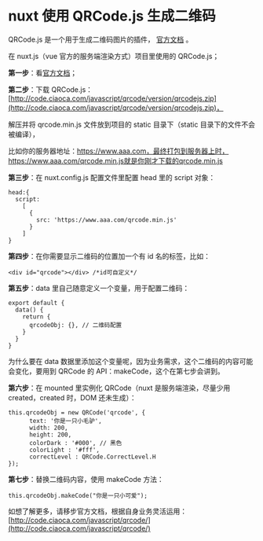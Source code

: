 # nuxt 使用 QRCode.js 生成二维码

QRCode.js 是一个用于生成二维码图片的插件， [官方文档](http://code.ciaoca.com/javascript/qrcode/) 。

在 nuxt.js（vue 官方的服务端渲染方式）项目里使用的 QRCode.js；

**第一步**：看[官方文档](http://code.ciaoca.com/javascript/qrcode/)；

**第二步**：下载 QRCode.js：[http://code.ciaoca.com/javascript/qrcode/version/qrcodejs.zip](http://code.ciaoca.com/javascript/qrcode/version/qrcodejs.zip)，

解压并将 qrcode.min.js 文件放到项目的 static 目录下（static 目录下的文件不会被编译），

比如你的服务器地址：https://www.aaa.com，最终打包到服务器上时，https://www.aaa.com/qrcode.min.js就是你刚才下载的qrcode.min.js

**第三步**：在 nuxt.config.js 配置文件里配置 head 里的 script 对象：

```
head:{
  script:
    [
      {
        src: 'https://www.aaa.com/qrcode.min.js'
      }
    ]
}
```

**第四步**：在你需要显示二维码的位置加一个有 id 名的标签，比如：

```
<div id="qrcode"></div> /*id可自定义*/
```

**第五步**：data 里自己随意定义一个变量，用于配置二维码：

```
export default {
  data() {
    return {
      qrcodeObj: {}, // 二维码配置
    }
  }
}
```

为什么要在 data 数据里添加这个变量呢，因为业务需求，这个二维码的内容可能会变化，要用到 QRCode 的 API：makeCode，这个在第七步会讲到。

**第六步**：在 mounted 里实例化 QRCode（nuxt 是服务端渲染，尽量少用 created，created 时，DOM 还未生成）：

```
this.qrcodeObj = new QRCode('qrcode', {
      text: '你是一只小毛驴',
      width: 200,
      height: 200,
      colorDark : '#000', // 黑色
      colorLight : '#fff',
      correctLevel : QRCode.CorrectLevel.H
});
```

**第七步**：替换二维码内容，使用 makeCode 方法：

```
this.qrcodeObj.makeCode("你是一只小可爱");
```

如想了解更多，请移步官方文档，根据自身业务灵活运用：[http://code.ciaoca.com/javascript/qrcode/](http://code.ciaoca.com/javascript/qrcode/)
